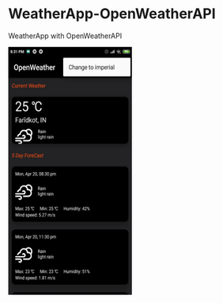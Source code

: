# WeatherApp-OpenWeatherAPI
WeatherApp with OpenWeatherAPI

<a href="url"><img src="https://github.com/ManbirKakkar/WeatherApp-OpenWeatherAPI/blob/master/app_screenshot.jpg" height="500" width="250" ></a>

